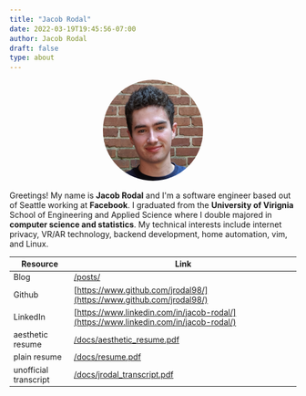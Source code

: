 ```yaml
---
title: "Jacob Rodal"
date: 2022-03-19T19:45:56-07:00
author: Jacob Rodal
draft: false
type: about
---
```


<div align="center"
<figure>
    <img style="width:35%; border-radius:50%" src="/img/square_portrait.jpg"/>
</figure>
</div>

Greetings! My name is **Jacob Rodal** and I'm a software engineer based out of Seattle working at **Facebook**. I graduated from the **University of Virignia** School of Engineering and Applied Science where I double majored in **computer science and statistics**. My technical interests include internet privacy, VR/AR technology, backend development, home automation, vim, and Linux.

| Resource              | Link                                                                                 |
| --------------------- | ------------------------------------------------------------------------------------ |
| Blog                  | [/posts/](/posts/)                                                                   |
| Github                | [https://www.github.com/jrodal98/](https://www.github.com/jrodal98/)                 |
| LinkedIn              | [https://www.linkedin.com/in/jacob-rodal/](https://www.linkedin.com/in/jacob-rodal/) |
| aesthetic resume      | [/docs/aesthetic_resume.pdf](/docs/aesthetic_resume.pdf)                             |
| plain resume          | [/docs/resume.pdf](/docs/resume.pdf)                                                 |
| unofficial transcript | [/docs/jrodal_transcript.pdf](/docs/jrodal_transcript.pdf)                           |
